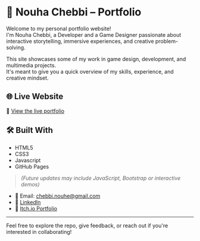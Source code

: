 # 🎨 Nouha Chebbi – Portfolio

Welcome to my personal portfolio website!  
I'm Nouha Chebbi, a Developer and a Game Designer passionate about interactive storytelling, immersive experiences, and creative problem-solving.

This site showcases some of my work in game design, development, and multimedia projects.  
It's meant to give you a quick overview of my skills, experience, and creative mindset.

## 🌐 Live Website

🔗 [View the live portfolio](https://nouhe99.github.io/Portfolio/)

## 🛠️ Built With

- HTML5  
- CSS3
- Javascript
- GitHub Pages  

> *(Future updates may include JavaScript, Bootstrap or interactive demos)*

- 📧 Email: chebbi.nouhe@gmail.com  
- 🔗 [LinkedIn](https://www.linkedin.com/in/chebbinouha/)  
- 💼 [Itch.io Portfolio](https://nowa99.itch.io/)


---

Feel free to explore the repo, give feedback, or reach out if you're interested in collaborating!

